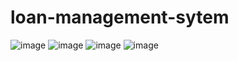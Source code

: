# loan-management-sytem

![image](https://github.com/michael-padin/loan-management-sytem/assets/75446003/3b741512-74cc-4169-899b-389e55db5035)
![image](https://github.com/michael-padin/loan-management-sytem/assets/75446003/c3c7dcfe-8ddc-4255-8e4a-67bdea00bbbd)
![image](https://github.com/michael-padin/loan-management-sytem/assets/75446003/1ea2d536-ef2e-405f-b9fa-56712751b69e)
![image](https://github.com/michael-padin/loan-management-sytem/assets/75446003/ec4d13f5-905d-4212-918a-0fc17a7b756b)



